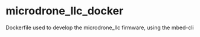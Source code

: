 # microdrone_llc_docker
Dockerfile used to develop the microdrone_llc firmware, using the mbed-cli 
